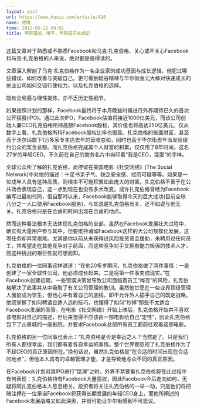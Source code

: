 ```yaml
---
layout: post
url: https://www.huxiu.com/article/420
name: 虎嗅
time: 2012-05-12 09:02
title: 年轻富翁，哦不，年轻国王长成记
---
```

这篇文章对于熟悉或不熟悉Facebook和马克·扎克伯格、关心或不关心Facebook和马克·扎克伯格的人来说，绝对都是值得读的。

文章深入解剖了马克·扎克伯格作为一名企业家的成功基因与成长逻辑，他犯过哪些错误、如何改善与突破自己。更可看到硅谷精神与华尔街金元大棒对快速成长的创业公司如何交错行使权力，以及扎克伯格的选择。

既有全局感与理性提炼，亦不乏历史性细节。

如果按照计划的那样，Facebook最终将于本月晚些时候进行外界期待已久的首次公开招股(IPO)。通过此次IPO，Facebook估值将接近1000亿美元，而该公司创始人兼CEO扎克伯格所持高额Facebook股权，其价值也将高达250亿美元。仅从数字上看，扎克伯格所持Facebook股权比率也很高。扎克伯格的账面财富，甚至高于沃尔玛旗下1万多家专卖店去年的营收总和，同时也高于华尔街去年派发给纽约公众的奖金总额。而扎克伯格完成其个人财富的积累，仅仅用了8年时间。这名27岁的年轻CEO，不久前在自己的商务名片中尚印着“我是CEO，混蛋”的字样。

全球公众所了解的扎克伯格，尚停留在美国电影《社交网络》(The Social Network)中对他的描述：十足书呆子气、缺乏安全感、经历可疑等等。如果是一位成年人具有这种品质，则根本不可能积累如此庞大的财富。扎克伯格不善于在公共场合表现自己，这一点到现在也没有多大改变。或许扎克伯格曾经为Facebook编写过最初代码，但自那时以来，Facebook能够取得今天的巨大成功(目前全球八分之一人口使用Facebook服务)，与其说是扎克伯格有关，还不如说与他无关。扎克伯格只是在合适的时间出现在合适的地点。

然而这种看法根本无法体现扎克伯格的全部。虽然在Facebook发展壮大过程中，确实有大量用户参与其中，但要维持诸如Facebook这样的大公司规模化发展，这项任务却异常艰难。尤其是你以前从未获得过风险投资资金援助，未聘用过任何员工，并希望走在其他竞争对手前面，而这些竞争对手又拥有能力极强的技术人才，则这种挑战的艰巨性就可想而知。

扎克伯格的一位同事这样说道：“在他20多岁期间，扎克伯格做了两件事情：一是创建了一家全球性公司，他必须成长起来。二是将第一件事变成现实。”在Facebook创建初期，一些错误决策曾导致公司面临着员工“哗变”的风险，扎克伯格解决了此事并从中吸取了有关公司管理的教训。虽然他甘愿在一些业界顶级管理人面前成为学生，但他心中有着自己的底线，即不允许外人插手自己的既定战略。他既掌握了如何聘请合适人选的技巧，也懂得了如何“炒掉”那些不太适合Facebook发展的高管。在电影《社交网络》开始上映后，扎克伯格开始并不喜欢该电影对自己的描述，但后来觉得不应该由一部电影给自己“定性”，因此扎克伯格包下了山景城的一座影院，并要求Facebook总部所有员工都前往观看这部电影。

扎克伯格的另一位同事也表示：“扎克伯格是否是幸运之人？当然是了。只是我们所有人都很幸运，我们都有着各自幸运的事情。整个世界都忽视了扎克伯格作为了不起CEO的真正原因所在。”换句话说，虽然扎克伯格是“在合适的时间出现在合适的地点”，但他本人具有的卓越管理才能，才是导致他与众不同的真正原因。

在Facebook计划对其IPO进行“路演”之时，外界不禁要看扎克伯格将在此过程中有何表现：扎克伯格持有Facebook大量股权，因此Facebook今后走向如何，无疑将同扎克伯格本人息息相关。投资者将关注扎克伯格的一举一动，只是他们将把赌注押在一位承诺Facebook将获得长期发展的年轻CEO身上，而他所阐述的Facebook发展战略又如此深奥，并很可能让华尔街感到不可思议。

